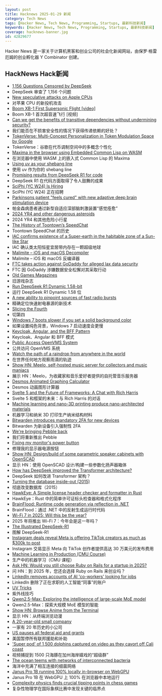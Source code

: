 ```yaml
---
layout: post
title: Hacknews 2025-01-29 新闻
category: Tech News
tags: [Hacker News, Tech News, Programming, Startups, 最新科技新闻]
keywords: [Hacker News, Tech News, Programming, Startups, 最新科技新闻]
coverage: hacknews-banner.jpg
id: 42829677
---
```


Hacker News 是一家关于计算机黑客和创业公司的社会化新闻网站，由保罗·格雷厄姆的创业孵化器 Y Combinator 创建。

## HackNews Hack新闻

- [1,156 Questions Censored by DeepSeek](https://www.promptfoo.dev/blog/deepseek-censorship/)
- DeepSeek 审查了 1,156 个问题
- [New speculative attacks on Apple CPUs](https://predictors.fail/)
- 对苹果 CPU 的新投机攻击
- [Boom XB-1 First Supersonic Flight [video]](https://www.youtube.com/watch?v=-qisIViAHwI)
- Boom XB-1 首次超音速飞行 [视频]
- [Can we get the benefits of transitive dependencies without undermining security?](https://tratt.net/laurie/blog/2024/can_we_retain_the_benefits_of_transitive_dependencies_without_undermining_security.html)
- 我们能否在不损害安全性的情况下获得传递依赖的好处？
- [TokenVerse: Multi-Concept Personalization in Token Modulation Space by Google](https://token-verse.github.io/)
- TokenVerse：谷歌在代币调制空间中的多概念个性化
- [Maxima in the browser using Embedded Common Lisp on WASM](https://maxima-on-wasm.pages.dev/)
- 在浏览器中使用 WASM 上的嵌入式 Common Lisp 的 Maxima
- [Using uv as your shebang line](https://akrabat.com/using-uv-as-your-shebang-line/)
- 使用 uv 作为你的 shebang line
- [Promising results from DeepSeek R1 for code](https://simonwillison.net/2025/Jan/27/llamacpp-pr/)
- DeepSeek R1 在代码方面取得了令人鼓舞的成果
- [SciPhi (YC W24) Is Hiring](https://www.ycombinator.com/companies/sciphi/jobs/CVYWWpl-founding-ai-research-engineer)
- SciPhi (YC W24) 正在招聘
- [Parkinsons patient "feels cured" with new adaptive deep brain stimulation device](https://www.bbc.com/news/articles/ckgn49r069wo)
- 帕金森病患者通过新型自适应深部脑刺激装置“感觉痊愈”
- [2024 YR4 and other dangerous asteroids](https://starwalk.space/en/news/should-you-worry-about-an-asteroid-hitting-earth)
- 2024 YR4 和其他危险小行星
- [The History of Toontown’s SpeedChat](http://habitatchronicles.com/2007/03/the-untold-history-of-toontowns-speedchat-or-blockchattm-from-disney-finally-arrives/)
- Toontown SpeedChat 的历史
- [IAC confirms existence of a Super-earth in the habitable zone of a Sun-like Star](https://www.iac.es/en/outreach/news/iac-confirms-existence-super-earth-habitable-zone-sun-star)
- IAC 确认类太阳恒星宜居带内存在一颗超级地球
- [Malimite – iOS and macOS Decompiler](https://github.com/LaurieWired/Malimite)
- Malimite – iOS 和 macOS 反编译器
- [FTC takes action against GoDaddy for alleged lax data security](https://www.ftc.gov/news-events/news/press-releases/2025/01/ftc-takes-action-against-godaddy-alleged-lax-data-security-its-website-hosting-services)
- FTC 因 GoDaddy 涉嫌数据安全松懈对其采取行动
- [Old Games Magazines](https://www.theguardian.com/games/2025/jan/28/video-game-history-foundation-digitised-archive-games-magazines)
- 旧游戏杂志
- [Run DeepSeek R1 Dynamic 1.58-bit](https://unsloth.ai/blog/deepseekr1-dynamic)
- 运行 DeepSeek R1 Dynamic 1.58 位
- [A new ability to pinpoint sources of fast radio bursts](https://news.berkeley.edu/2025/01/21/astronomers-thought-they-understood-fast-radio-bursts-a-recent-one-calls-that-into-question/)
- 精确定位快速射电暴源的新技术
- [Slicing the Fourth](https://axalatar.github.io/slicing-the-fourth/)
- 切第四
- [Windows 7 boots slower if you set a solid background color](https://support.microsoft.com/en-gb/topic/the-welcome-screen-may-be-displayed-for-30-seconds-during-the-logon-process-after-you-set-a-solid-color-as-the-desktop-background-in-windows-7-or-in-windows-server-2008-r2-b4565ced-703a-cc85-bf9c-6b3d586d6421)
- 如果设置纯色背景，Windows 7 启动速度会更慢
- [Keycloak, Angular, and the BFF Pattern](https://blog.brakmic.com/keycloak-angular-and-the-bff-pattern/)
- Keycloak、Angular 和 BFF 模式
- [Public Access OpenVMS System](https://decuserve.org/)
- 公共访问 OpenVMS 系统
- [Watch the path of a raindrop from anywhere in the world](https://river-runner-global.samlearner.com/)
- 在世界任何地方观察雨滴的轨迹
- [Show HN: Meelo, self-hosted music server for collectors and music maniacs](https://github.com/Arthi-chaud/Meelo)
- 展示 HN：Meelo，为收藏家和音乐爱好者提供的自托管音乐服务器
- [Desmos Animated Graphing Calculator](https://www.desmos.com/)
- Desmos 动画图形计算器
- [Svelte 5 and the Future of Frameworks: A Chat with Rich Harris](https://www.smashingmagazine.com/2025/01/svelte-5-future-frameworks-chat-rich-harris/)
- Svelte 5 和框架的未来：与 Rich Harris 的对话
- [Machine learning and nano-3D printing produce nano-architected materials](https://news.engineering.utoronto.ca/strong-as-steel-light-as-foam-machine-learning-and-nano-3d-printing-produce-breakthrough-high-performance-nano-architected-materials/)
- 机器学习和纳米 3D 打印生产纳米结构材料
- [Bitwarden introduces mandatory 2FA for new devices](https://bitwarden.com/help/new-device-verification/)
- Bitwarden 为新设备引入强制性 2FA
- [We're bringing Pebble back](https://repebble.com/)
- 我们将重新推出 Pebble
- [Fixing my monitor's power button](https://www.lkhrs.com/blog/2025/monitor-repair/)
- 修理我的显示器电源按钮
- [Show HN: Design/build of some parametric speaker cabinets with OpenSCAD](https://calbryant.uk/blog/speakers/)
- 显示 HN：使用 OpenSCAD 设计/构建一些参数化扬声器箱体
- [How has DeepSeek improved the Transformer architecture?](https://epoch.ai/gradient-updates/how-has-deepseek-improved-the-transformer-architecture)
- DeepSeek 如何改进 Transformer 架构？
- [Turning the database inside-out (2015)](https://martin.kleppmann.com/2015/11/05/database-inside-out-at-oredev.html)
- 彻底改变数据库（2015）
- [HawkEye: A Simple license header checker and formatter in Rust](https://github.com/korandoru/hawkeye)
- HawkEye：Rust 中的简单许可证标头检查器和格式化程序
- [BrainFlood: Runtime code generation via reflection in .NET](https://sbox.game/churchofmiku/brainflood/news/brainflood-compiling-via-reflection-8089c180)
- BrainFlood：通过 .NET 中的反射生成运行时代码
- [Wi-Fi 7 in 2025: Will this be the year?](https://www.networkworld.com/article/3806086/wi-fi-7-in-2025-will-this-be-the-year.html)
- 2025 年将推出 Wi-Fi 7：今年会是这一年吗？
- [The Illustrated DeepSeek-R1](https://newsletter.languagemodels.co/p/the-illustrated-deepseek-r1)
- 图解 DeepSeek-R1
- [Instagram deals reveal Meta is offering TikTok creators as much as $300k to post](https://www.businessinsider.com/instagram-paying-creators-exclusive-content-deals-reels-contract-details-2025-1)
- Instagram 交易显示 Meta 向 TikTok 创作者提供高达 30 万美元的发布费用
- [Machine Learning in Production (CMU Course)](https://mlip-cmu.github.io/s2025/)
- 生产中的机器学习（CMU 课程）
- [Ask HN: Would you still choose Ruby on Rails for a startup in 2025?]()
- 问 HN：到 2025 年，您还会选择 Ruby on Rails 来创业吗？
- [LinkedIn removes accounts of AI 'co-workers' looking for jobs](https://www.404media.co/linkedin-ai-coworkers-marketeam-open-to-work/)
- LinkedIn 删除了正在求职的人工智能“同事”的账户
- [UV Tricks](https://www.bitecode.dev/p/uv-tricks)
- 紫外线技巧
- [Qwen2.5-Max: Exploring the intelligence of large-scale MoE model](https://qwenlm.github.io/blog/qwen2.5-max/)
- Qwen2.5-Max：探索大规模 MoE 模型的智能
- [Show HN: Browse Anime from the Terminal](https://github.com/Benexl/FastAnime)
- 显示 HN：从终端浏览动漫
- [A 20-year-old small company](https://hacklook.com/posts/20250128-20years/)
- 一家有 20 年历史的小公司
- [US pauses all federal aid and grants](https://www.bbc.com/news/articles/c77rdy6gzy5o)
- 美国暂停所有联邦援助和补助
- ['Super pod' of 1,500 dolphins captured on video as they cavort off Cali coast](https://apnews.com/article/dolphins-california-super-pod-carmel-bay-6fd383a160f4a49340cccc8d8a983d3b)
- 视频捕捉到 1500 只海豚在加州海岸嬉戏的“超级群”
- [The ocean teems with networks of interconnected bacteria](https://www.quantamagazine.org/the-ocean-teems-with-networks-of-interconnected-bacteria-20250106/)
- 海洋中充满了相互连接的细菌网络
- [Janus Pro 1B running 100% locally in-browser on WebGPU](https://old.reddit.com/r/LocalLLaMA/comments/1ibnso0/janus_pro_1b_running_100_locally_inbrowser_on/)
- Janus Pro 1B 在 WebGPU 上 100% 在浏览器中本地运行
- [Complexity physics finds crucial tipping points in chess games](https://arstechnica.com/science/2025/01/complexity-physics-finds-crucial-tipping-points-in-chess-games/)
- 复杂性物理学在国际象棋比赛中发现关键的临界点

